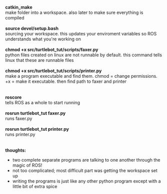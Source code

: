 **catkin_make**<br>
make folder into a workspace. also later to make sure everything is compiled<br>
<br>
**source devel/setup.bash**<br>
sourcing your workspace. this updates your enviroment variables so ROS understands what you're working on<br>
<br>
**chmod +x src/turtlebot_tut/scripts/faxer.py**<br>
python files created on linux are not runnable by default. this command tells linux that these are runnable files<br>
<br>
**chmod +x src/turtlebot_tut/scripts/printer.py**<br>
make a program executable and find them. chmod = change permissions. +x = make it executable. then find path to faxer and printer<br>
<br>
<br>
**roscore**<br>
tells ROS as a whole to start running<br>
<br>
**rosrun turtlebot_tut faxer.py**<br>
runs faxer.py<br>
<br>
**rosrun turtlebot_tut printer.py**<br>
runs printer.py<br>
<br>
<br>
**thoughts:**
- two complete separate programs are talking to one another through the magic of ROS!
- not too complicated; most difficult part was getting the workspace set up
- writing the programs is just like any other python program except with a little bit of extra spice
